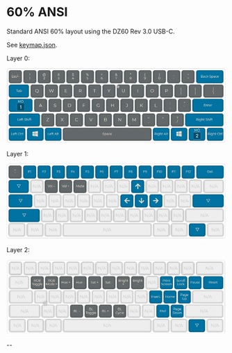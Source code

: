 # 60% ANSI

Standard ANSI 60% layout using the DZ60 Rev 3.0 USB-C.

See [keymap.json](./keymap.json).

Layer 0:

![layer 0](layer_00.png)

Layer 1:

![layer 1](layer_01.png)   

Layer 2:  

![layer 2](layer_02.png)  

--
